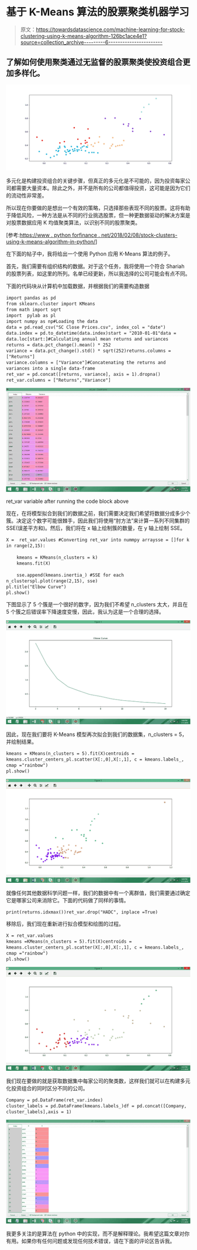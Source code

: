# 基于 K-Means 算法的股票聚类机器学习

> 原文：<https://towardsdatascience.com/machine-learning-for-stock-clustering-using-k-means-algorithm-126bc1ace4e1?source=collection_archive---------6----------------------->

## 了解如何使用聚类通过无监督的股票聚类使投资组合更加多样化。

![](img/5267bb8413420d238f6f432fbe032cb0.png)

多元化是构建投资组合的关键步骤，但真正的多元化是不可能的，因为投资每家公司都需要大量资本。除此之外，并不是所有的公司都值得投资，这可能是因为它们的流动性非常差。

所以现在你要做的是想出一个有效的策略，只选择那些表现不同的股票。这将有助于降低风险，一种方法是从不同的行业挑选股票，但一种更数据驱动的解决方案是对股票数据应用 K 均值聚类算法，以识别不同的股票聚类。

[参考:[https://www . python forfinance . net/2018/02/08/stock-clusters-using-k-means-algorithm-in-python/](https://www.pythonforfinance.net/2018/02/08/stock-clusters-using-k-means-algorithm-in-python/)]

在下面的帖子中，我将给出一个使用 Python 应用 K-Means 算法的例子。

首先，我们需要有组织结构的数据。对于这个任务，我将使用一个符合 Shariah 的股票列表，如这里的所列。名单已经更新，所以我选择的公司可能会有点不同。

下面的代码块从计算机中加载数据，并根据我们的需要构造数据

```
import pandas as pd
from sklearn.cluster import KMeans
from math import sqrt
import  pylab as pl
import numpy as np#Loading the data
data = pd.read_csv("SC Close Prices.csv", index_col = "date")
data.index = pd.to_datetime(data.index)start = "2010-01-01"data = data.loc[start:]#Calculating annual mean returns and variances
returns = data.pct_change().mean() * 252
variance = data.pct_change().std() * sqrt(252)returns.columns = ["Returns"]
variance.columns = ["Variance"]#Concatenating the returns and variances into a single data-frame
ret_var = pd.concat([returns, variance], axis = 1).dropna()
ret_var.columns = ["Returns","Variance"]
```

![](img/d322fb966d59c01d615eb73f5a646d1e.png)

ret_var variable after running the code block above

现在，在将模型拟合到我们的数据之前，我们需要决定我们希望将数据分成多少个簇。决定这个数字可能很棘手，因此我们将使用“肘方法”来计算一系列不同集群的 SSE(误差平方和)。然后，我们将在 x 轴上绘制簇的数量，在 y 轴上绘制 SSE。

```
X =  ret_var.values #Converting ret_var into nummpy arraysse = []for k in range(2,15):

    kmeans = KMeans(n_clusters = k)
    kmeans.fit(X)

    sse.append(kmeans.inertia_) #SSE for each n_clusterspl.plot(range(2,15), sse)
pl.title("Elbow Curve")
pl.show()
```

下图显示了 5 个簇是一个很好的数字，因为我们不希望 n_clusters 太大，并且在 5 个簇之后错误率下降速度变慢，因此，我认为这是一个合理的选择。

![](img/b67a4f8cf93ded1a65ae2a3be508f14b.png)

因此，现在我们要将 K-Means 模型再次拟合到我们的数据集，n_clusters = 5，并绘制结果。

```
kmeans = KMeans(n_clusters = 5).fit(X)centroids = kmeans.cluster_centers_pl.scatter(X[:,0],X[:,1], c = kmeans.labels_, cmap ="rainbow")
pl.show()
```

![](img/52c69f1ebbc3452442722d2d93be9bfe.png)

就像任何其他数据科学问题一样，我们的数据中有一个离群值，我们需要通过确定它是哪家公司来消除它。下面的代码做了同样的事情。

```
print(returns.idxmax())ret_var.drop("HADC", inplace =True)
```

移除后，我们现在重新进行拟合模型和绘图的过程。

```
X = ret_var.values
kmeans =KMeans(n_clusters = 5).fit(X)centroids = kmeans.cluster_centers_pl.scatter(X[:,0],X[:,1], c = kmeans.labels_, cmap ="rainbow")
pl.show()
```

![](img/f3652ee89d362fdba31371c6067a6a02.png)

我们现在要做的就是获取数据集中每家公司的聚类数，这样我们就可以在构建多元化投资组合的同时区分不同的公司。

```
Company = pd.DataFrame(ret_var.index)
cluster_labels = pd.DataFrame(kmeans.labels_)df = pd.concat([Company, cluster_labels],axis = 1)
```

![](img/ef7e9d99d9140520f391c924c383e208.png)

我更多关注的是算法在 python 中的实现，而不是解释理论。我希望这篇文章对你有用。如果你有任何问题或发现任何技术错误，请在下面的评论区告诉我。